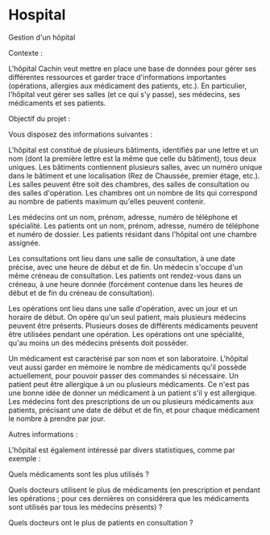 # Hospital
Gestion d'un hôpital

Contexte :

L'hôpital Cachin veut mettre en place une base de données pour gérer ses différentes ressources et garder trace d'informations importantes (opérations, allergies aux médicament des patients, etc.). En particulier, l'hôpital veut gérer ses salles (et ce qui s'y passe), ses médecins, ses médicaments et ses patients.


Objectif du projet :

Vous disposez des informations suivantes :

L'hôpital est constitué de plusieurs bâtiments, identifiés par une lettre et un nom (dont la première lettre est la même que celle du bâtiment), tous deux uniques. Les bâtiments contiennent plusieurs salles, avec un numéro unique dans le bâtiment et une localisation (Rez de Chaussée, premier étage, etc.). Les salles peuvent être soit des chambres, des salles de consultation ou des salles d'opération. Les chambres ont un nombre de lits qui correspond au nombre de patients maximum qu'elles peuvent contenir.

Les médecins ont un nom, prénom, adresse, numéro de téléphone et spécialité. Les patients ont un nom, prénom, adresse, numéro de téléphone et numéro de dossier. Les patients résidant dans l'hôpital ont une chambre assignée.

Les consultations ont lieu dans une salle de consultation, à une date précise, avec une heure de début et de fin. Un médecin s'occupe d'un même créneau de consultation. Les patients ont rendez-vous dans un créneau, à une heure donnée (forcément contenue dans les heures de début et de fin du créneau de consultation).

Les opérations ont lieu dans une salle d'opération, avec un jour et un horaire de début. On opère qu'un seul patient, mais plusieurs médecins peuvent être présents. Plusieurs doses de différents médicaments peuvent être utilisées pendant une opération. Les opérations ont une spécialité, qu'au moins un des médecins présents doit posséder.

Un médicament est caractérisé par son nom et son laboratoire. L'hôpital veut aussi garder en mémoire le nombre de médicaments qu'il possède actuellement, pour pouvoir passer des commandes si nécessaire. Un patient peut être allergique à un ou plusieurs médicaments. Ce n'est pas une bonne idée de donner un médicament à un patient s'il y est allergique. Les médecins font des prescriptions de un ou plusieurs médicaments aux patients, précisant une date de début et de fin, et pour chaque médicament le nombre à prendre par jour.


Autres informations :

L'hôpital est également intéressé par divers statistiques, comme par exemple :

Quels médicaments sont les plus utilisés ?

Quels docteurs utilisent le plus de médicaments (en prescription et pendant les opérations ; pour ces dernières on considérera que les médicaments sont utilisés par tous les médecins présents) ?

Quels docteurs ont le plus de patients en consultation ?
